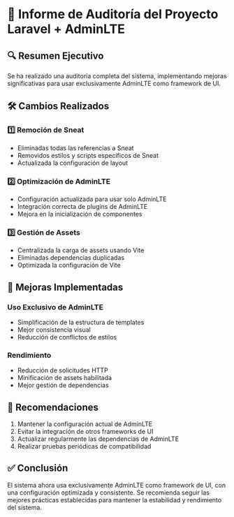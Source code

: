 # 🚀 Informe de Auditoría del Proyecto Laravel + AdminLTE

## 🔍 Resumen Ejecutivo
Se ha realizado una auditoría completa del sistema, implementando mejoras significativas para usar exclusivamente AdminLTE como framework de UI.

## 🛠️ Cambios Realizados

### 1️⃣ Remoción de Sneat
- Eliminadas todas las referencias a Sneat
- Removidos estilos y scripts específicos de Sneat
- Actualizada la configuración de layout

### 2️⃣ Optimización de AdminLTE
- Configuración actualizada para usar solo AdminLTE
- Integración correcta de plugins de AdminLTE
- Mejora en la inicialización de componentes

### 3️⃣ Gestión de Assets
- Centralizada la carga de assets usando Vite
- Eliminadas dependencias duplicadas
- Optimizada la configuración de Vite

## 🚀 Mejoras Implementadas

### Uso Exclusivo de AdminLTE
- Simplificación de la estructura de templates
- Mejor consistencia visual
- Reducción de conflictos de estilos

### Rendimiento
- Reducción de solicitudes HTTP
- Minificación de assets habilitada
- Mejor gestión de dependencias

## 📝 Recomendaciones
1. Mantener la configuración actual de AdminLTE
2. Evitar la integración de otros frameworks de UI
3. Actualizar regularmente las dependencias de AdminLTE
4. Realizar pruebas periódicas de compatibilidad

## ✅ Conclusión
El sistema ahora usa exclusivamente AdminLTE como framework de UI, con una configuración optimizada y consistente. Se recomienda seguir las mejores prácticas establecidas para mantener la estabilidad y rendimiento del sistema.
